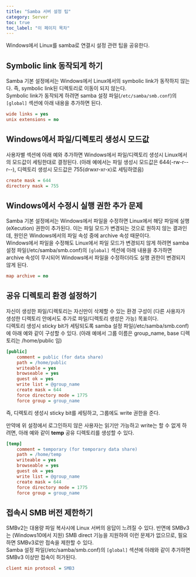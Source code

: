 ```yaml
---
title: "Samba 서버 설정 팁"
category: Server
toc: true
toc_label: "이 페이지 목차"
---
```


Windows에서 Linux를 samba로 연결시 설정 관련 팁을 공유한다.

## Symbolic link 동작되게 하기
Samba 기본 설정에서는 Windows에서 Linux에서의 symbolic link가 동작하지 않는다. 즉,  symbolic link된 디렉토리로 이동이 되지 않는다.  
Symbolic link가 동작되게 하려면 samba 설정 파일(`/etc/samba/smb.conf`)의 `[global]` 섹션에 아래 내용을 추가하면 된다.
```ini
wide links = yes
unix extensions = no
```

## Windows에서 파일/디렉토리 생성시 모드값
사용자별 섹션에 아래 예와 추가하면 Windows에서 파일/디렉토리 생성시 Linux에서의 모드값이 세팅한대로 결정된다. (아래 예에서는 파일 생성시 모드값은 644(-rw-r--r--), 디렉토리 생성시 모드값은 755(drwxr-xr-x)로 세팅하였음)
```ini
create mask = 644
directory mask = 755
```

## Windows에서 수정시 실행 권한 추가 문제
Samba 기본 설정에서는 Windows에서 파일을 수정하면 Linux에서 해당 파일에 실행(eXecution) 권한이 추가된다. 이는 파일 모드가 변경되는 것으로 원하지 않는 결과인데, 원인은 Windows에서의 파일 속성 중에 archive 속성 때문이다.  
Windows에서 파일을 수정해도 Linux에서 파일 모드가 변경되지 않게 하려면 samba 설정 파일(/etc/samba/smb.conf)의 `[global]` 섹션에 아래 내용을 추가하면 archive 속성이 무시되어 Windows에서 파일을 수정하더라도 실행 권한이 변경되지 않게 된다.
```ini
map archive = no
```

## 공유 디렉토리 환경 설정하기
자신이 생성한 파일/디렉토리는 자신만이 삭제할 수 있는 환경 구성이 (다른 사용자가 생성한 디렉토리 안에서도 추가로 파일/디렉토리 생성은 가능) 목표이다.  
디렉토리 생성시 sticky bit가 세팅되도록 samba 설정 파일(/etc/samba/smb.conf)에 아래 예와 같이 구성할 수 있다. (아래 예에서 그룹 이름은 group_name, base 디렉토리는 /home/public 임)
```ini
[public]
    comment = public (for data share)
    path = /home/public
    writeable = yes
    browseable = yes
    guest ok = yes
    write list = @group_name
    create mask = 644
    force directory mode = 1775
    force group = group_name
```
즉, 디렉토리 생성시 sticky bit를 세팅하고, 그룹에도 write 권한을 준다.

만약에 위 설정에서 로그인하지 않은 사용자는 읽기만 가능하고 write는 할 수 없게 하려면, 아래 예와 같이 **temp** 공유 디렉토리를 생성할 수 있다.
```ini
[temp]
    comment = temporary (for temporary data share)
    path = /home/temp
    writeable = yes
    browseable = yes
    guest ok = yes
    write list = @group_name
    create mask = 644
    force directory mode = 1775
    force group = group_name
```

## 접속시 SMB 버전 제한하기
SMBv2는 대용량 파일 복사시에 Linux 서버의 응답이 느려질 수 있다. 반면에 SMBv3는 (Windows10에서 지원) SMB direct 기능을 지원하여 이런 문제가 없으므로, 필요하면 SMBv3로만 접속을 제한할 수 있다.  
Samba 설정 파일(/etc/samba/smb.conf)의 `[global]` 섹션에 아래와 같이 추가하면 SMBv3 이상만 접속이 허가된다.
```ini
client min protocol = SMB3
```

